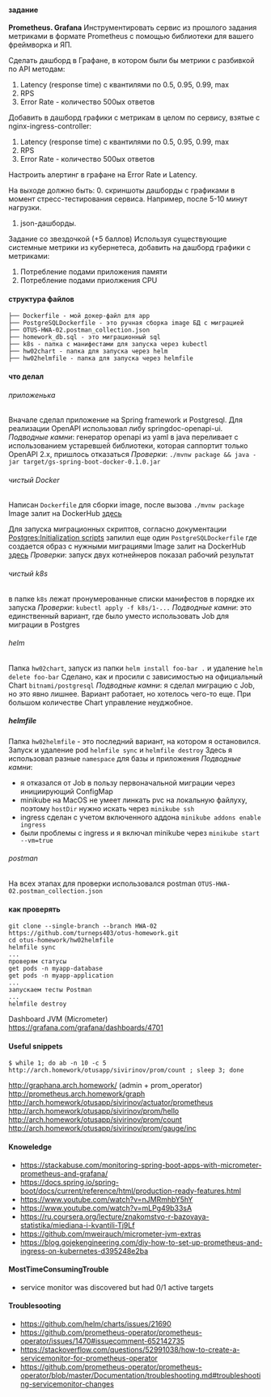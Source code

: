 #### задание
**Prometheus. Grafana**
Инструментировать сервис из прошлого задания метриками в формате Prometheus с помощью библиотеки для вашего фреймворка и ЯП.

Сделать дашборд в Графане, в котором были бы метрики с разбивкой по API методам:
1. Latency (response time) с квантилями по 0.5, 0.95, 0.99, max
2. RPS
3. Error Rate - количество 500ых ответов

Добавить в дашборд графики с метрикам в целом по сервису, взятые с nginx-ingress-controller:
1. Latency (response time) с квантилями по 0.5, 0.95, 0.99, max
2. RPS
3. Error Rate - количество 500ых ответов

Настроить алертинг в графане на Error Rate и Latency.

На выходе должно быть:
0. скриншоты дашборды с графиками в момент стресс-тестирования сервиса. Например, после 5-10 минут нагрузки.
1. json-дашборды.

Задание со звездочкой (+5 баллов)
Используя существующие системные метрики из кубернетеса, добавить на дашборд графики с метриками:
1. Потребление подами приложения памяти
2. Потребление подами приолжения CPU

#### структура файлов
```
├── Dockerfile - мой докер-файл для app
├── PostgreSQLDockerfile - это ручная сборка image БД с миграцией
├── OTUS-HWA-02.postman_collection.json
├── homework_db.sql - это миграционный sql
├── k8s - папка с манифестами для запуска через kubectl
├── hw02chart - папка для запуска через helm
├── hw02helmfile - папка для запуска через helmfile
```
#### что делал
###### приложенька
Вначале сделал приложение на Spring framework и Postgresql. 
Для реализации OpenAPI использовал либу springdoc-openapi-ui.
*Подводные камни*: генератор openapi из yaml в java переливает с использованием 
устаревшей библиотеки, которая саппортит только OpenAPI 2.x, пришлось отказаться
*Проверки*: ```./mvnw package && java -jar target/gs-spring-boot-docker-0.1.0.jar```
###### чистый Docker
Написан ```Dockerfile``` для сборки image, после вызова ```./mvnw package```
Image залит на DockerHub [здесь](https://hub.docker.com/r/turneps403/homework02)

Для запуска миграционных скриптов, согласно документации [Postgres:Initialization scripts](https://hub.docker.com/_/postgres)
запилил еще один ```PostgreSQLDockerfile``` где создается образ с нужными миграциями
Image залит на DockerHub [здесь](https://hub.docker.com/r/turneps403/home02postgre)
*Проверки*: запуск двух котнейнеров показал рабочий результат
###### чистый k8s
в папке ```k8s``` лежат пронумерованные списки манифестов в порядке их запуска
*Проверки*: ```kubectl apply -f k8s/1-...```
*Подводные камни*: это единственный вариант, где было уместо использовать Job для миграции в Postgres
###### helm
Папка ```hw02chart```, запуск из папки ```helm install foo-bar .``` и удаление ```helm delete foo-bar```
Сделано, как и просили с зависимостью на официальный Chart ```bitnami/postgresql``` 
*Подводные камни*: я сделал миграцию с Job, но это явно лишнее. 
Вариант работает, но хотелось чего-то еще. При большом количестве Chart управление неуджобное.
##### helmfile
Папка ```hw02helmfile``` - это последний вариант, на котором я остановился.
Запуск и удаление pod ```helmfile sync``` и ```helmfile destroy```
Здесь я использовал разные ```namespace``` для базы и приложения
*Подводные камни*: 
* я отказался от Job в пользу первоначальной миграции через инициирующий ConfigMap
* minikube на MacOS не умеет линкать pvc на локальную файлуху, 
поэтому ```hostDir``` нужно искать через ```minikube ssh```
* ingress сделан с учетом включенного аддона ```minikube addons enable ingress```
* были проблемы с ingress и я включал minikube через ```minikube start --vm=true```
###### postman
На всех этапах для проверки использовался postman ```OTUS-HWA-02.postman_collection.json```

#### как проверять
```
git clone --single-branch --branch HWA-02 https://github.com/turneps403/otus-homework.git
cd otus-homework/hw02helmfile
helmfile sync
...
проверям статусы
get pods -n myapp-database
get pods -n myapp-application
...
запускаем тесты Postman
...
helmfile destroy
```
Dashboard
JVM (Micrometer) https://grafana.com/grafana/dashboards/4701

#### Useful snippets
```
$ while 1; do ab -n 10 -c 5 http://arch.homework/otusapp/sivirinov/prom/count ; sleep 3; done
```

http://graphana.arch.homework/ (admin + prom_operator)
http://prometheus.arch.homework/graph
http://arch.homework/otusapp/sivirinov/actuator/prometheus
http://arch.homework/otusapp/sivirinov/prom/hello
http://arch.homework/otusapp/sivirinov/prom/count
http://arch.homework/otusapp/sivirinov/prom/gauge/inc

#### Knoweledge
* https://stackabuse.com/monitoring-spring-boot-apps-with-micrometer-prometheus-and-grafana/
* https://docs.spring.io/spring-boot/docs/current/reference/html/production-ready-features.html
* https://www.youtube.com/watch?v=nJMRmhbY5hY
* https://www.youtube.com/watch?v=mLPg49b33sA
* https://ru.coursera.org/lecture/znakomstvo-r-bazovaya-statistika/miediana-i-kvantili-Tj9Lf
* https://github.com/mweirauch/micrometer-jvm-extras
* https://blog.gojekengineering.com/diy-how-to-set-up-prometheus-and-ingress-on-kubernetes-d395248e2ba

#### MostTimeConsumingTrouble
* service monitor was discovered but had 0/1 active targets

#### Troublesooting
* https://github.com/helm/charts/issues/21690
* https://github.com/prometheus-operator/prometheus-operator/issues/1470#issuecomment-652142735
* https://stackoverflow.com/questions/52991038/how-to-create-a-servicemonitor-for-prometheus-operator
* https://github.com/prometheus-operator/prometheus-operator/blob/master/Documentation/troubleshooting.md#troubleshooting-servicemonitor-changes
